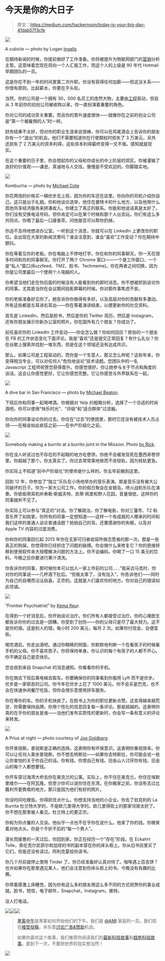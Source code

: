 # 今天是你的大日子

> 原文：<https://medium.com/hackernoon/today-is-your-big-day-41dab57f3cfe>

![](img/0f9119895113f0bb9e9ce52588cd4324.png)

A cubicle — photo by Logan [Ingalls](https://www.flickr.com/photos/plutor/)

在期待新闻的时候，你提前做好了工作准备。你将被提升为物联网部门的[营销](https://hackernoon.com/tagged/marketing)分析主管。这意味着您现在将向一个人汇报工作，而这个人的上级是 90 年代 Hotmail 早期团队的一员。

这是你在不到一年的时间里第二次升职。你没有获得任何加薪——但这没关系——你很有原则，比起薪水，你更在乎头衔。

当然，你的公司是一个拥有 30，000 名员工的庞然大物，主要由[工程](https://hackernoon.com/tagged/engineering)驱动，但自从 3 年前你的初创公司被收购以来，你一直扮演着重要的角色。

你对公司的成功至关重要。而且你的晋升速度很快——就像你在之前的创业公司是“第一个被雇佣的人”时一样。

财务结果不太好，但对你的职业生涯来说很棒，你可以在鸡尾酒会上告诉你的朋友你有一个“退出”的机会。他们不需要知道你在行使期权时损失了 3 万美元，另外还损失了 2 万美元的资本利得，这些资本利得最终变得一文不值。感知就是现实。

在这个重要的日子里，你会想起你的父母和你成长的中上阶层的郊区。你被灌输了良好的价值观——谦逊，真诚地与人交往。傲慢是不受欢迎的。你脚踏实地。

![](img/d129d52dc33c108bbd014ed3c2d9eed6.png)

Kombucha — photo by [Michael Cote](https://www.flickr.com/photos/cote/)

你花两倍的价格买一辆优步去上班，因为你的车还在店里。你向你的司机介绍你自己。这只是出于礼貌。你和他谈论选举，他住在曼特卡的什么地方，以及他用什么其他共享经济服务来拼凑收入。你建立了真正的联系。你能和他说话真是太好了。你们没有交换电话号码，但你肯定可以在某个时候和那个人出去玩。你们有这么多共同点。你喝了最后一口康普茶，问他是否可以帮你扔掉。

你迫不及待地想进办公室。一听到这个消息，你就可以在 LinkedIn 上更改你的职位。会出现在大家的新闻流里吗？谁会注意到，谁会“喜欢”工作变动？你在期待中颤抖。

你在等着见你的老板。你在电脑上不停地打字。你在和你的同事聊天。你一天花很多时间和你的同事聊天。你打开了两个 Chrome 窗口——一个是工作窗口，一个是“私人”窗口(Buzzfeed、TMZ、脸书、Techmeme)。你在两者之间切换，因为你是公司里最后一个使用个人电脑的人。

你希望当他们走在你后面的时候没有人能看到你的即时消息。你不想被抓到谈论你的同事。尤其是当你在会议期间投影屏幕的时候。你对那件事焦虑不安。

你的老板准备好见你了。她告诉你你做得有多好。以及高层对你的贡献有多激动。所有这些都是左耳进右耳出——你在等着演讲结束，以便更新你的社交资料。

首先是 LinkedIn，然后是脸书，然后是你的 Twitter 简历，然后是 Instagram，还有你朋友展示你新办公室的照片。你在国外有几个朋友？你成功了。

前任喜欢你的 LinkedIn 工作变动——你会怎么做？你如何回应？房协的一个朋友在 FB 的工作状态变化下面评论。我是“喜欢”还是提交正常回复？有什么礼仪？你在谷歌上搜索并找到一堆东西，但是在这个领域还没有达成共识。

那么，如果公司是工程驱动的，而你是一个生意人，那又怎么样呢？这些年来，你变得相当专业，可以对任何人“危险地谈论”技术话题。您团队中的一名 Javascript 工程师祝贺您获得晋升。你感觉很好。你让她参与关于节点和角度的谈话。这会让你感觉更好。它让你感觉完整。它让你感觉与外界联系在一起。

![](img/33d6062a44325d1eaaaad3548121faeb.png)

A dive bar in San Francisco — photo by [Michael Beaton](https://www.flickr.com/photos/mbeaton/).

下班后你和同事一起喝啤酒。你根据对 Yelp 的粗略分析，选择了一个合适的时尚酒吧。你可以使用“快乐时光”、“评级”和“适合群体”过滤器。

你向你的同事谈论你的过去。你住在“过去”的使团里，那时它还没有被技术人员占领——在租金如此疯狂之前——在中产阶级化之前。

![](img/b125c77d23d45c5a9a23598abef73b4f.png)

Somebody making a burrito at a burrito joint in the Mission. Photo [by Rick](https://www.flickr.com/photos/spine/).

你在没人听说过也不存在的不起眼的地方吃卷饼。你绝不会被发现死在墨西哥卷饼里。你超越了那个。你太真实了。你过去常常乘地铁而不坐轻轨，因为轻轨更急。

你实际上不知道“前中产阶级化”的使命是什么样的。你五年前搬到这里。

回到 12 年，你参加了“独立”乐队在小场地举办的音乐表演。那是音乐没有被大公司破坏的日子。你为一家大公司工作。你的假日聚会在金银岛，喷火战机乐队在演奏。你偷偷用耳机听泰勒·斯威夫特、凯蒂·佩里和野人花园，音量很低，这样你的同事就听不见了。

你实际上可以参与“真正的”对话。你了解政治，你了解电影，你对三藩市、T2 和音乐界了如指掌。你所有的同事一定想知道——这样一个有成就的人哪来的时间和我们这样的普通人谈论普通话题？拍拍自己的背。还要感谢你的失眠，以及对 Apple TV 内容的过度消费。

你和你的同事回忆起 2013 年你在无家可归者收容所做志愿者的那一次。那是一些真正的狗屎。你觉得你已经抓住了问题的脉搏。你会做什么来修复它？你的思维转移到使用软件来大规模解决问题的方法上。你不会编码。你喝了一口 15 美元的饮料。今晚之后你要进行果汁清洗。

你告诉你的同事，那时候你本可以加入一家上市前的公司……”我采访马克时，你对你的同事说——几杯酒下肚后。“但我太笨了，没有加入”，你告诉他们——同时为自己的自嘲而沾沾自喜。正宗的。这就是人们喜欢你的地方。你对自己的错误如此坦诚。

![](img/a34934ab023b30dc8ea7ed135fbb5be3.png)

“Frontier Psychiatrist” by [Kema Keu](https://www.flickr.com/photos/kemakeur/4744851361/in/photolist-8ehB16-5Pvbtg-8DVMLy-pQXJRQ-pQU8yE-bQDcbZ-9kFBoJ-9dVVxA-q8qC6s-pvnQc9-A8zQK-DoevD-aHjSfi-8TKF5E-nALTNT-auisxz-8TKFUs-4SFP9C-98Rpdg-5QmiM-4Sbh7a-jzsFLp-8RWDDs-4RRHoM-q8hfKa-a6BM2e-8p7zB5-nDfWmP-nnjrEX-q8hp8x-q6bu3C-7xXfZ9-q6bRs1-p4PNsB-7ou8ts-czxT3w-pSaMep-9WSzGC-pQVQQe-94cst3-q1Gp83-p4LVeQ-7bLMnd-7igbYP-qxo2tq-8TGANa-tzVFB-9E2WGR-cP9dTC-7JMg3q)r.

在得到一个好消息后，你开始谈论治疗。你们所有人都接受过治疗。你的心理医生都告诉你你的过去是一团糟。你受到了创伤——你的父母只是尽了最大努力。这不是你的错。这是别人的错。每小时 200 美元，每月 2 次。如果你付现金，会便宜些。

喝完酒后，你走出酒吧。通过你眼睛的侧面，你默默地判断一个在看孩子的时候看手机的父母。你不喜欢孩子。你将保持单身。你认识的每个有孩子的人都不开心。你不确定自己是否快乐。

您会收到来自 Snapchat 的消息通知。你看看你的手机。

你在商店下班后乘电梯去取车。你要确保你的同事看到你服用 Lyft 而不是优步。优步是一家邪恶的公司。你今年在优步上花了 1000 美元。你不会买星巴克，也不会在快速休闲餐厅吃饭，但你会很乐意使用拼车服务。

你在等你的车。你的手机快疯了。在脸书上为你的职位更新点赞。这变得越来越荒谬，你需要保持品牌。你用个性化的信息回复每一条评论。那是超越的。这表明你真的在乎你的朋友是谁——当他们发布实质性的更新时，你会写一条有意义的评论来转发。

![](img/3b4779f8641b2a231ac52ea8f21aecb9.png)

A Prius at night — photo courtesy of [Joe Goldberg](https://www.flickr.com/photos/goldberg/).

你开普锐斯。普锐斯是正确的选择。这表明你有环保意识。这表明你重视效率。你可以让任何人乘坐普锐斯。你不想去特斯拉——如果你去特斯拉，你可能会说一些让你害怕的关于你自己的话。你有钱。你恨自己有钱。旧金山人讨厌你有钱。旧金山的每个人都想要钱。

你开车穿过海湾大桥去你在奥克兰的公寓。实际上，你不住在奥克兰。你住在埃默里维尔——在阿瓦隆。但至少你可以说你住在东湾。在你搬家之前，你没有去过比戴利市更靠南的地方。那只是因为他们有好的照片。

你没时间吃晚饭。你得抓住点什么。你想支持当地的小企业。你去了伯克利的 La Burrita 杜兰特大学的，不是欧几里得大学的。欧几里得街上的那家邻居太好了。你不想在那里被人看见。杜兰特上的更正宗。

你和为你点餐的人交谈。他似乎一点也不在乎你在说什么。他拿了你的钱。你微笑着对他点头。你是个不折不扣的“每一个男人”。

漫长而疲惫的一天过后，你回到家。你正在经历一个“存在”阶段。在 Eckahrt Tolle，索伦克尔凯郭尔和加缪的书的副本穿在你的床头柜上。你从旧书店里买了它们，但是还没有读过。阿利克夏给你读书。

你几个月前就停止使用 Tinder 了。你已经准备好认真对待了。咖啡遇上百吉饼？也许如果你在那里遇见某人，他们会注意到你床头柜上的书。今晚没有有趣的比赛。

你带着感激上床睡觉，因为你有这么多的朋友用这么多不同的方式祝贺你的事业成就。脸书，短信，电子邮件，Snapchat，Instagram，推特。

没人打电话。

[![](img/50ef4044ecd4e250b5d50f368b775d38.png)](http://bit.ly/HackernoonFB)[![](img/979d9a46439d5aebbdcdca574e21dc81.png)](https://goo.gl/k7XYbx)[![](img/2930ba6bd2c12218fdbbf7e02c8746ff.png)](https://goo.gl/4ofytp)

> [黑客中午](http://bit.ly/Hackernoon)是黑客如何开始他们的下午。我们是 [@AMI](http://bit.ly/atAMIatAMI) 家庭的一员。我们现在[接受投稿](http://bit.ly/hackernoonsubmission)，并乐意[讨论广告&赞助](mailto:partners@amipublications.com)机会。
> 
> 如果你喜欢这个故事，我们推荐你阅读我们的[最新科技故事](http://bit.ly/hackernoonlatestt)和[趋势科技故事](https://hackernoon.com/trending)。直到下一次，不要把世界的现实想当然！

[![](img/be0ca55ba73a573dce11effb2ee80d56.png)](https://goo.gl/Ahtev1)